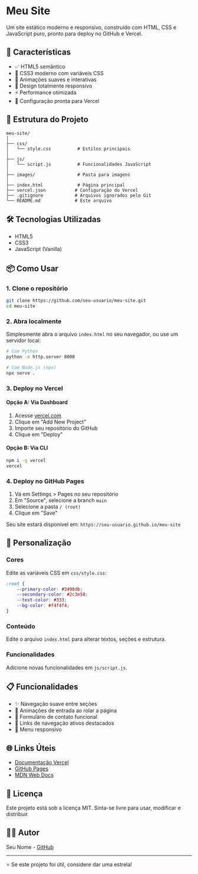 # Meu Site

Um site estático moderno e responsivo, construído com HTML, CSS e JavaScript puro, pronto para deploy no GitHub e Vercel.

## 🚀 Características

- ✅ HTML5 semântico
- 🎨 CSS3 moderno com variáveis CSS
- 💫 Animações suaves e interativas
- 📱 Design totalmente responsivo
- ⚡ Performance otimizada
- 🔧 Configuração pronta para Vercel

## 📂 Estrutura do Projeto

```
meu-site/
│
├── css/
│   └── style.css          # Estilos principais
│
├── js/
│   └── script.js          # Funcionalidades JavaScript
│
├── images/                # Pasta para imagens
│
├── index.html             # Página principal
├── vercel.json           # Configuração do Vercel
├── .gitignore            # Arquivos ignorados pelo Git
└── README.md             # Este arquivo
```

## 🛠️ Tecnologias Utilizadas

- HTML5
- CSS3
- JavaScript (Vanilla)

## 📦 Como Usar

### 1. Clone o repositório

```bash
git clone https://github.com/seu-usuario/meu-site.git
cd meu-site
```

### 2. Abra localmente

Simplesmente abra o arquivo `index.html` no seu navegador, ou use um servidor local:

```bash
# Com Python
python -m http.server 8000

# Com Node.js (npx)
npx serve .
```

### 3. Deploy no Vercel

#### Opção A: Via Dashboard

1. Acesse [vercel.com](https://vercel.com)
2. Clique em "Add New Project"
3. Importe seu repositório do GitHub
4. Clique em "Deploy"

#### Opção B: Via CLI

```bash
npm i -g vercel
vercel
```

### 4. Deploy no GitHub Pages

1. Vá em Settings > Pages no seu repositório
2. Em "Source", selecione a branch `main`
3. Selecione a pasta `/ (root)`
4. Clique em "Save"

Seu site estará disponível em: `https://seu-usuario.github.io/meu-site`

## 🎨 Personalização

### Cores

Edite as variáveis CSS em `css/style.css`:

```css
:root {
    --primary-color: #3498db;
    --secondary-color: #2c3e50;
    --text-color: #333;
    --bg-color: #f4f4f4;
}
```

### Conteúdo

Edite o arquivo `index.html` para alterar textos, seções e estrutura.

### Funcionalidades

Adicione novas funcionalidades em `js/script.js`.

## 📋 Funcionalidades

- ✨ Navegação suave entre seções
- 🎯 Animações de entrada ao rolar a página
- 📝 Formulário de contato funcional
- 🔗 Links de navegação ativos destacados
- 📱 Menu responsivo

## 🌐 Links Úteis

- [Documentação Vercel](https://vercel.com/docs)
- [GitHub Pages](https://pages.github.com/)
- [MDN Web Docs](https://developer.mozilla.org/)

## 📝 Licença

Este projeto está sob a licença MIT. Sinta-se livre para usar, modificar e distribuir.

## 👨‍💻 Autor

Seu Nome - [GitHub](https://github.com/seu-usuario)

---

⭐ Se este projeto foi útil, considere dar uma estrela!
